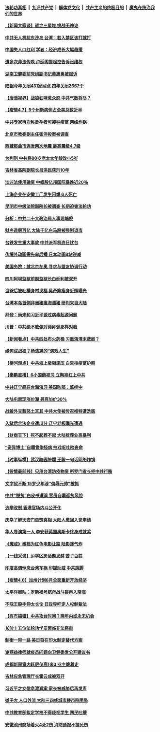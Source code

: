 ####  [法轮功真相](../../../../basic/blob/master/README.md?t=04072232) &nbsp;|&nbsp; [九评共产党](../../../../9ping.md/blob/master/README.md?t=04072232) &nbsp;|&nbsp; [解体党文化](../../../../jtdwh.md/blob/master/README.md?t=04072232)  &nbsp;|&nbsp; [共产主义的终极目的](../../../../gczydzjmd.md/blob/master/README.md?t=04072232) &nbsp;|&nbsp; [魔鬼在统治我们的世界](../../../../mgztzwmdsj.md/blob/master/README.md?t=04072232) 

#### [【新闻大家谈】谜之三星堆 挑战无神论](../pages/nsc413/n12864048.md?t=04072232) 

#### [中共无人机扰东沙岛 台湾：若入禁区该打就打](../pages/nsc413/n12864021.md?t=04072232) 

#### [中国失人口红利 学者：经济成长大幅趋缓](../pages/nsc413/n12864120.md?t=04072232) 

#### [遭多次非法传唤 卢廷阁提起控告诉讼维权](../pages/nsc413/n12863585.md?t=04072232) 

#### [湖南卫健委前党组副书记黄惠勇被起诉](../pages/nsc413/n12863789.md?t=04072232) 

#### [陆银今年关闭431家网点 四年关闭2667个](../pages/nsc413/n12863687.md?t=04072232) 

#### [【唐浩视界】战狼狂哮惹众怒 中共气数将尽？](../pages/nsc413/n12862833.md?t=04072232) 

#### [【疫情4.7】5个州新病例占全美总数近半](../pages/nsc413/n12863548.md?t=04072232) 

#### [中共专家再次称备孕者可接种疫苗 网络炸锅](../pages/nsc413/n12863878.md?t=04072232) 

#### [北京市教委副主任张洋投案被调查](../pages/nsc413/n12863853.md?t=04072232) 

#### [西藏那曲市连发两次地震 最高震级4.7级](../pages/nsc413/n12863838.md?t=04072232) 

#### [为判刑 中共将80岁老太太年龄改小5岁](../pages/nsc413/n12862692.md?t=04072232) 

#### [吉林省高院副院长吕洪民获刑10年](../pages/nsc413/n12863488.md?t=04072232) 

#### [涉非法使用融资 中概股亿邦国际暴跌近20％](../pages/nsc413/n12863304.md?t=04072232) 

#### [上海企业在安徽工厂发生闪爆 6人死亡](../pages/nsc413/n12863584.md?t=04072232) 

#### [昆明市中级法院副院长被调查 长期迫害法轮功](../pages/nsc413/n12863220.md?t=04072232) 

#### [分析：中共二十大政治局人事现端倪](../pages/nsc413/n12862909.md?t=04072232) 

#### [财务造假百亿 大陆千亿白马股被强制退市](../pages/nsc413/n12862801.md?t=04072232) 

#### [台铁发生重大事故 中共派军机连日扰台](../pages/nsc413/n12863011.md?t=04072232) 

#### [传境外动画需先审后播 日本动画B站锐减](../pages/nsc413/n12863180.md?t=04072232) 

#### [美国务院：就北京冬奥 寻求与盟友协调行动](../pages/nsc413/n12862875.md?t=04072232) 

#### [四川阿坝监狱前副监狱长白廷利被双开](../pages/nsc413/n12862953.md?t=04072232) 

#### [当爸后被吐槽身材发福 吴奇隆瘦身近照曝光](../pages/nsc413/n12862621.md?t=04072232) 

#### [台湾本岛首例非洲猪瘟海漂猪 研判来自大陆](../pages/nsc413/n12862759.md?t=04072232) 

#### [拜登：尚未和习近平谈过病毒起源问题](../pages/nsc413/n12862804.md?t=04072232) 

#### [川普：中共绝不敢像对待拜登那样对我](../pages/nsc413/n12862769.md?t=04072232) 


#### [【新闻看点】中共四处布火药桶 习重演清末悲剧？](../pages/nsc413/n12862473.md?t=04072232) 

#### [缘何成战狼？杨洁篪的“演戏人生”](../pages/nsc413/n12861151.md?t=04072232) 

#### [【横河观点】中共海上极限施压 白宫拒疫苗护照](../pages/nsc413/n12862618.md?t=04072232) 

#### [【秦鹏直播】6小国藐视习 立陶宛杠上中共](../pages/nsc413/n12862511.md?t=04072232) 

#### [中共辽宁舰在台海演习 美国防部：监控中](../pages/nsc413/n12862766.md?t=04072232) 

#### [大陆电器现涨价潮 最高加价30%](../pages/nsc413/n12862670.md?t=04072232) 

#### [战狼外交惹怒土耳其 中共大使被传召推特遭洗版](../pages/nsc413/n12862466.md?t=04072232) 

#### [入狱后合法企业遭瓜分 辽宁老板曝光遭遇](../pages/nsc413/n12862499.md?t=04072232) 

#### [【财商天下】死不起葬不起 大陆殡葬业高暴利](../pages/nsc413/n12861821.md?t=04072232) 

#### [“奇异博士”自曝曾染怪病 拍戏呕吐险丧命](../pages/nsc413/n12862265.md?t=04072232) 

#### [【时事纵横】武汉陵园挤爆 王毅一句话网络炸锅](../pages/nsc413/n12862505.md?t=04072232) 

#### [【役情最前线】只用台湾防疫物资 所罗门省长拒中共行贿](../pages/nsc413/n12861961.md?t=04072232) 

#### [文字狱不断 15岁少年涉“侮辱元帅”被抓](../pages/nsc413/n12862307.md?t=04072232) 

#### [中共“脱贫”白皮书遭讽 官员自曝返贫风险](../pages/nsc413/n12862213.md?t=04072232) 

#### [选举改制 香港官场内斗公开化](../pages/nsc413/n12862270.md?t=04072232) 

#### [庆幸了解天安门自焚真相 大陆人撤回入党申请](../pages/nsc413/n12859792.md?t=04072232) 

#### [华人导演第一人 李安获英国奥斯卡终身成就奖](../pages/nsc413/n12862148.md?t=04072232) 

#### [《魔戒》撤档为红色电影让路 陆影迷气炸](../pages/nsc413/n12861925.md?t=04072232) 

#### [【一线采访】沪学区房话题发酵 苦了百姓](../pages/nsc413/n12861971.md?t=04072232) 

#### [印度高调悼念台湾车祸 印媒助威 中共跳脚](../pages/nsc413/n12861983.md?t=04072232) 

#### [【疫情4.6】加州计划6月全面重新开放经济](../pages/nsc413/n12861038.md?t=04072232) 

#### [太平洋舰队：罗斯福号航母战斗群再入南海](../pages/nsc413/n12861803.md?t=04072232) 

#### [不睬王毅手伸太长论 日政界吁定人权制裁法](../pages/nsc413/n12861850.md?t=04072232) 

#### [【有冇搞错】中共攻台时间？两年内或永无机会](../pages/nsc413/n12860297.md?t=04072232) 

#### [长沙十五位法轮功学员面临非法庭审](../pages/nsc413/n12859394.md?t=04072232) 

#### [制衡一带一路 美日将在印太制定替代方案](../pages/nsc413/n12861606.md?t=04072232) 

#### [谢燕益律师就疫苗问题向卫健委发公开建议书](../pages/nsc413/n12861330.md?t=04072232) 

#### [成都新房室内跃层仅高1米3 业主跪着走](../pages/nsc413/n12861292.md?t=04072232) 

#### [吉林应急管理厅长霍云成被双开](../pages/nsc413/n12861216.md?t=04072232) 

#### [习近平之女信息泄漏案 家长被威胁后再发声](../pages/nsc413/n12861086.md?t=04072232) 

#### [摊子大 人口外流 大陆三四线城市楼市陷困局](../pages/nsc413/n12861129.md?t=04072232) 

#### [中共教育部拟定学校不得歧视学生 网民吐槽](../pages/nsc413/n12861248.md?t=04072232) 

#### [安徽池州商场着火4死2伤 消防通报不提死伤](../pages/nsc413/n12861146.md?t=04072232) 

